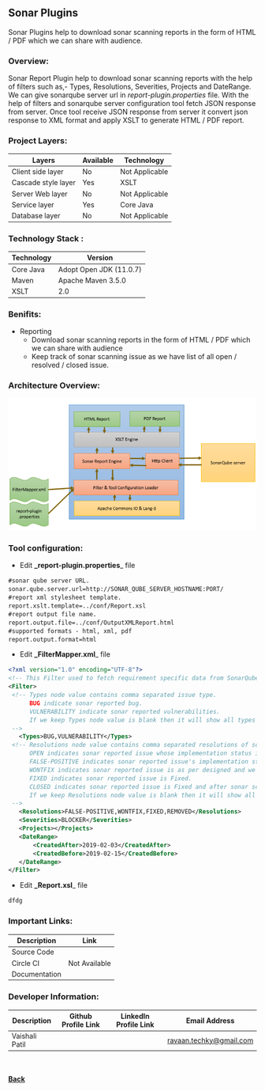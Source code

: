 ## Sonar Plugins
Sonar Plugins help to download sonar scanning reports in the form of HTML / PDF which we can share with audience.

### Overview:
Sonar Report Plugin help to download sonar scanning reports with the help of filters such as,- Types, Resolutions, 
Severities, Projects and DateRange. We can give sonarqube server url in *report-plugin.properties* file. With the 
help of filters and sonarqube server configuration tool fetch JSON response from server. Once tool receive JSON 
response from server it convert json response to XML format and apply XSLT to generate HTML / PDF report.

### Project Layers:

| Layers | Available | Technology |
| ------ | ------ | ------ |
| Client side layer | No | Not Applicable |
| Cascade style layer | Yes | XSLT |
| Server Web layer | No | Not Applicable |
| Service layer | Yes | Core Java |
| Database layer | No | Not Applicable |

### Technology Stack :

| Technology | Version |
| ------- | ------- |
| Core Java | Adopt Open JDK (11.0.7) |
| Maven | Apache Maven 3.5.0 |
| XSLT | 2.0 |

### Benifits:

- Reporting
  - Download sonar scanning reports in the form of HTML / PDF which we can share with audience
  - Keep track of sonar scanning issue as we have list of all open / resolved / closed issue.

### Architecture Overview:

  ![Overview](images/sonar-report-blockdiagram.png)

### Tool configuration:
 - Edit **_report-plugin.properties**_ file
  ```markdown
#sonar qube server URL.
sonar.qube.server.url=http://SONAR_QUBE_SERVER_HOSTNAME:PORT/
#report xml stylesheet template.
report.xslt.template=../conf/Report.xsl
#report output file name.
report.output.file=../conf/OutputXMLReport.html
#supported formats - html, xml, pdf
report.output.format=html
 ```
 - Edit **_FilterMapper.xml**_ file
 ```xml
<?xml version="1.0" encoding="UTF-8"?>
<!-- This Filter used to fetch requirement specific data from SonarQube server. -->
<Filter>
  <!-- Types node value contains comma separated issue type. 
       BUG indicate sonar reported bug. 
       VULNERABILITY indicate sonar reported vulnerabilities. 
       If we keep Types node value is blank then it will show all types of sonar reported issue.
  -->
	<Types>BUG,VULNERABILITY</Types>
  <!-- Resolutions node value contains comma separated resolutions of sonar reported issue. 
       OPEN indicates sonar reported issue whose implementation status is currently Open. 
       FALSE-POSITIVE indicates sonar reported issue's implementation status is currently marked as false positive by developer. 
       WONTFIX indicates sonar reported issue is as per designed and we can't able to fix this.
       FIXED indicates sonar reported issue is Fixed.
       CLOSED indicates sonar reported issue is Fixed and after sonar scann it gets validated and marked as Closed. 
       If we keep Resolutions node value is blank then it will show all resolutions sonar reported issue.
  -->
	<Resolutions>FALSE-POSITIVE,WONTFIX,FIXED,REMOVED</Resolutions>
	<Severities>BLOCKER</Severities>
	<Projects></Projects>
	<DateRange>
		<CreatedAfter>2019-02-03</CreatedAfter>
		<CreatedBefore>2019-02-15</CreatedBefore>
	</DateRange>
</Filter>

```
 - Edit **_Report.xsl**_ file
 ```markdown
dfdg
```

### Important Links:

| Description | Link |
| -------- | -------- |
| Source Code | <span style="color: green;font-weight: bold;"><a href="https://github.com/ravaan-techky/sonar-plugins/archive/master.zip"><i class="fa fa-download"></i></a></span> |
| Circle CI <If Available> | Not Available |
| Documentation | <span style="color: green;font-weight: bold;"><a href="https://ravaan-techky.github.io/sonar-plugins/index"><i class="fa fa-folder-open"></i></a></span> |
  
### Developer Information:

| Description | Github Profile Link  | LinkedIn Profile Link | Email Address
| -------- | -------- | -------- | -------- |
| Vaishali Patil | [<i class="fa fa-external-link"></i>](https://github.com/ravaan-techky/) | [<i class="fa fa-external-link"></i>](#) | [ravaan.techky@gmail.com](mailto:ravaan.techky@gmail.com) |

<br/><br/>
[<i class="fa fa-arrow-left"></i> **Back**](/documentation/)
